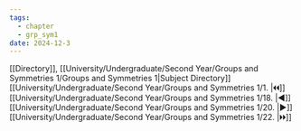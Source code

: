 ```yaml
---
tags:
  - chapter
  - grp_sym1
date: 2024-12-3
---
```

[[Directory]], [[University/Undergraduate/Second Year/Groups and Symmetries 1/Groups and Symmetries 1|Subject Directory]]
[[University/Undergraduate/Second Year/Groups and Symmetries 1/1. |🞀🞀]] [[University/Undergraduate/Second Year/Groups and Symmetries 1/18. |◀]] [[University/Undergraduate/Second Year/Groups and Symmetries 1/20. |▶]] [[University/Undergraduate/Second Year/Groups and Symmetries 1/22. |🞂🞂]]
# 
## 
### 